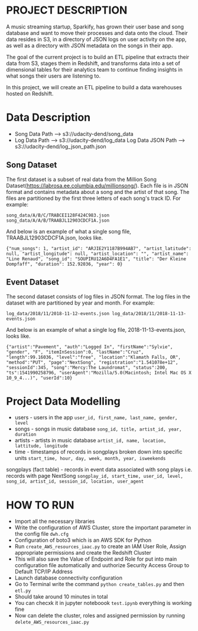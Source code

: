 #	PROJECT DESCRIPTION
A music streaming startup, Sparkify, has grown their user base and song database and want to move their processes and data onto the cloud. Their data resides in S3, in a directory of JSON logs on user activity on the app, as well as a directory with JSON metadata on the songs in their app.

The goal of the current project is to build an ETL pipeline that extracts their data from S3, stages them in Redshift, and transforms data into a set of dimensional tables for their analytics team to continue finding insights in what songs their users are listening to.

In this project, we will create an ETL pipeline to build a data warehouses hosted on Redshift.


#	Data Description
*	Song Data Path --> s3://udacity-dend/song_data 
*	Log Data Path --> s3://udacity-dend/log_data Log Data JSON Path --> s3://udacity-dend/log_json_path.json

##	Song Dataset
The first dataset is a subset of real data from the Million Song Dataset(https://labrosa.ee.columbia.edu/millionsong/). Each file is in JSON format and contains metadata about a song and the artist of that song. The files are partitioned by the first three letters of each song's track ID. For example:

`song_data/A/B/C/TRABCEI128F424C983.json song_data/A/A/B/TRAABJL12903CDCF1A.json`

And below is an example of what a single song file, TRAABJL12903CDCF1A.json, looks like.

`{"num_songs": 1, "artist_id": "ARJIE2Y1187B994AB7", "artist_latitude": null, "artist_longitude": null, "artist_location": "", "artist_name": "Line Renaud", "song_id": "SOUPIRU12A6D4FA1E1", "title": "Der Kleine Dompfaff", "duration": 152.92036, "year": 0}`
##	Event Dataset
The second dataset consists of log files in JSON format. The log files in the dataset with are partitioned by year and month. For example:

`log_data/2018/11/2018-11-12-events.json log_data/2018/11/2018-11-13-events.json`

And below is an example of what a single log file, 2018-11-13-events.json, looks like.

`{"artist":"Pavement", "auth":"Logged In", "firstName":"Sylvie", "gender", "F", "itemInSession":0, "lastName":"Cruz", "length":99.16036, "level":"free", "location":"Klamath Falls, OR", "method":"PUT", "page":"NextSong", "registration":"1.541078e+12", "sessionId":345, "song":"Mercy:The Laundromat", "status":200, "ts":1541990258796, "userAgent":"Mozilla/5.0(Macintosh; Intel Mac OS X 10_9_4...)", "userId":10}`


#	Project Data Modelling
* users - users in the app
				`user_id, first_name, last_name, gender, level`
* songs - songs in music database
				`song_id, title, artist_id, year, duration`
* artists - artists in music database 
				`artist_id, name, location, lattitude, longitude`
* time - timestamps of records in songplays broken down into specific units 
				`start_time, hour, day, week, month, year, isweekends`

songplays (fact table) - records in event data associated with song plays i.e. records with page NextSong
				`songplay_id, start_time, user_id, level, song_id, artist_id, session_id, location, user_agent`







#	HOW TO RUN

*	Import all the necessary libraries
*	Write the configuration of AWS Cluster, store the important parameter in the config file `dwh.cfg` 
*	Configuration of boto3 which is an AWS SDK for Python
*	Run `create_AWS_resources_iaac.py` to create an IAM User Role, Assign appropriate permissions and create the Redshift Cluster
*	This will also save the Value of Endpoint and Role for put into main configuration file automatically and uuthorize Security Access Group to Default TCP/IP Address
*	Launch database connectivity configuration
*	Go to Terminal write the command `python create_tables.py` and then `etl.py`
*	Should take around 10 minutes in total
*	You can checxk it in jupyter noteboook `test.ipynb` everything is working fine
*	Now can delete the cluster, roles and assigned permission by running `delete_AWS_resources_iaac.py`